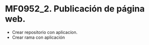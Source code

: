 # MF0952_2. Publicación de página web.
- Crear repositorio con aplicacíon.
- Crear rama con aplicación
